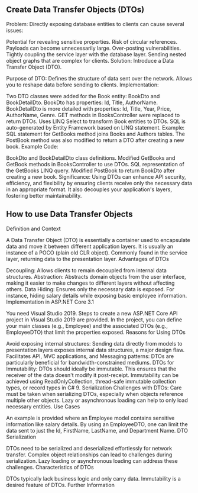 ## Create Data Transfer Objects (DTOs)

Problem: Directly exposing database entities to clients can cause several issues:

Potential for revealing sensitive properties.
Risk of circular references.
Payloads can become unnecessarily large.
Over-posting vulnerabilities.
Tightly coupling the service layer with the database layer.
Sending nested object graphs that are complex for clients.
Solution: Introduce a Data Transfer Object (DTO).

Purpose of DTO: Defines the structure of data sent over the network.
Allows you to reshape data before sending to clients.
Implementation:

Two DTO classes were added for the Book entity: BookDto and BookDetailDto.
BookDto has properties: Id, Title, AuthorName.
BookDetailDto is more detailed with properties: Id, Title, Year, Price, AuthorName, Genre.
GET methods in BooksController were replaced to return DTOs.
Uses LINQ Select to transform Book entities to DTOs.
SQL is auto-generated by Entity Framework based on LINQ statement.
Example: SQL statement for GetBooks method joins Books and Authors tables.
The PostBook method was also modified to return a DTO after creating a new book.
Example Code:

BookDto and BookDetailDto class definitions.
Modified GetBooks and GetBook methods in BooksController to use DTOs.
SQL representation of the GetBooks LINQ query.
Modified PostBook to return BookDto after creating a new book.
Significance:
Using DTOs can enhance API security, efficiency, and flexibility by ensuring clients receive only the necessary data in an appropriate format. It also decouples your application's layers, fostering better maintainability.

## How to use Data Transfer Objects

Definition and Context

A Data Transfer Object (DTO) is essentially a container used to encapsulate data and move it between different application layers. It is usually an instance of a POCO (plain old CLR object).
Commonly found in the service layer, returning data to the presentation layer.
Advantages of DTOs

Decoupling: Allows clients to remain decoupled from internal data structures.
Abstraction: Abstracts domain objects from the user interface, making it easier to make changes to different layers without affecting others.
Data Hiding: Ensures only the necessary data is exposed. For instance, hiding salary details while exposing basic employee information.
Implementation in ASP.NET Core 3.1

You need Visual Studio 2019.
Steps to create a new ASP.NET Core API project in Visual Studio 2019 are provided.
In the project, you can define your main classes (e.g., Employee) and the associated DTOs (e.g., EmployeeDTO) that limit the properties exposed.
Reasons for Using DTOs

Avoid exposing internal structures: Sending data directly from models to presentation layers exposes internal data structures, a major design flaw.
Facilitates API, MVC applications, and Messaging patterns: DTOs are particularly beneficial for bandwidth-constrained mediums.
DTOs for Immutability: DTOs should ideally be immutable. This ensures that the receiver of the data doesn't modify it post-receipt.
Immutability can be achieved using ReadOnlyCollection, thread-safe immutable collection types, or record types in C# 9.
Serialization Challenges with DTOs: Care must be taken when serializing DTOs, especially when objects reference multiple other objects. Lazy or asynchronous loading can help to only load necessary entities.
Use Cases

An example is provided where an Employee model contains sensitive information like salary details. By using an EmployeeDTO, one can limit the data sent to just the Id, FirstName, LastName, and Department Name.
DTO Serialization

DTOs need to be serialized and deserialized effortlessly for network transfer.
Complex object relationships can lead to challenges during serialization.
Lazy loading or asynchronous loading can address these challenges.
Characteristics of DTOs

DTOs typically lack business logic and only carry data.
Immutability is a desired feature of DTOs.
Further Information


